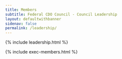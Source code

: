 ```yaml
---
title: Members
subtitle: Federal CDO Council - Council Leadership
layout: defaultwithbanner
sidenav: false
permalink: /leadership/
---
```


{% include leadership.html %}

{% include exec-members.html %}



